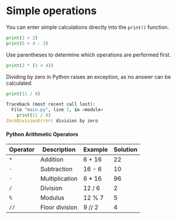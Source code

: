 # Simple operations

You can enter simple calculations directly into the `print()` function.

```python
print(2 + 2)
print(5 + 4 - 3)
```

Use parentheses to determine which operations are performed first.

```python
print(2 * (3 + 4))
```

Dividing by zero in Python raises an exception, as no answer can be calculated.

```python
print(11 / 0)
```
```python
Traceback (most recent call last):
  File "main.py", line 1, in <module>
    print(11 / 0)
ZeroDivisionError: division by zero
```

#### Python Arithmetic Operators

Operator | Description | Example | Solution
--- | --- | --- | ---
`*` | Addition | 6 + 16 | 22
`-` | Subtraction | 16 - 6 | 10
`-` | Multiplication | 6 * 16 | 96
`/` | Division | 12 / 6 | 2
`%` | Modulus | 12 % 7 | 5
`//` | Floor division | 9 // 2 | 4
